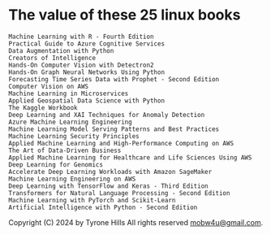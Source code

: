 # The value of these 25 linux books

    Machine Learning with R - Fourth Edition
    Practical Guide to Azure Cognitive Services
    Data Augmentation with Python
    Creators of Intelligence
    Hands-On Computer Vision with Detectron2
    Hands-On Graph Neural Networks Using Python
    Forecasting Time Series Data with Prophet - Second Edition
    Computer Vision on AWS
    Machine Learning in Microservices
    Applied Geospatial Data Science with Python
    The Kaggle Workbook
    Deep Learning and XAI Techniques for Anomaly Detection
    Azure Machine Learning Engineering
    Machine Learning Model Serving Patterns and Best Practices
    Machine Learning Security Principles
    Applied Machine Learning and High-Performance Computing on AWS
    The Art of Data-Driven Business
    Applied Machine Learning for Healthcare and Life Sciences Using AWS
    Deep Learning for Genomics
    Accelerate Deep Learning Workloads with Amazon SageMaker
    Machine Learning Engineering on AWS
    Deep Learning with TensorFlow and Keras - Third Edition
    Transformers for Natural Language Processing - Second Edition
    Machine Learning with PyTorch and Scikit-Learn
    Artificial Intelligence with Python - Second Edition
    
Copyright (C) 2024 by Tyrone Hills All rights reserved <mobw4u@gmail.com>.
